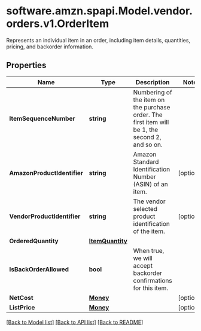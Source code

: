 # software.amzn.spapi.Model.vendor.orders.v1.OrderItem
Represents an individual item in an order, including item details, quantities, pricing, and backorder information.

## Properties

Name | Type | Description | Notes
------------ | ------------- | ------------- | -------------
**ItemSequenceNumber** | **string** | Numbering of the item on the purchase order. The first item will be 1, the second 2, and so on. | 
**AmazonProductIdentifier** | **string** | Amazon Standard Identification Number (ASIN) of an item. | [optional] 
**VendorProductIdentifier** | **string** | The vendor selected product identification of the item. | [optional] 
**OrderedQuantity** | [**ItemQuantity**](ItemQuantity.md) |  | 
**IsBackOrderAllowed** | **bool** | When true, we will accept backorder confirmations for this item. | 
**NetCost** | [**Money**](Money.md) |  | [optional] 
**ListPrice** | [**Money**](Money.md) |  | [optional] 

[[Back to Model list]](../README.md#documentation-for-models) [[Back to API list]](../README.md#documentation-for-api-endpoints) [[Back to README]](../README.md)

